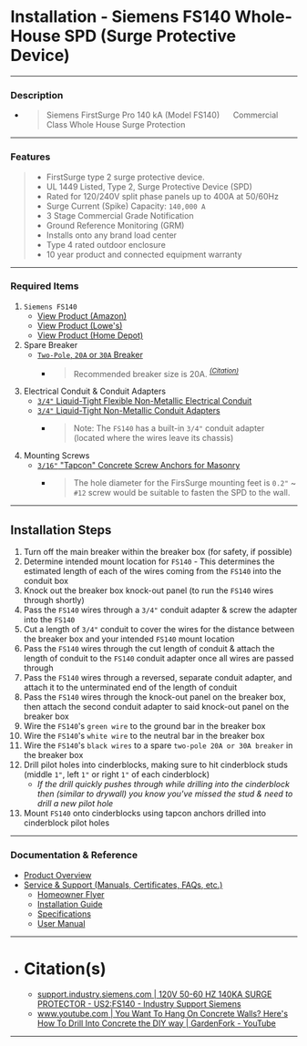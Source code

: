 <!-- ------------------------------ -->
<!-- https://github.com/mcavallo-git/Coding/blob/main/hardware/power-whole-house-spd-surge-protective-device-install-guide-siemens-fs140.md -->
<!-- ------------------------------ -->

# Installation - Siemens FS140 Whole-House SPD (Surge Protective Device)

<!-- ------------------------------ -->

***

### Description
  - > Siemens FirstSurge Pro 140 kA (Model FS140)
    > &nbsp;&nbsp;&nbsp;&nbsp; Commercial Class Whole House Surge Protection

<!-- ------------------------------ -->

***

### Features
> - FirstSurge type 2 surge protective device.
> - UL 1449 Listed, Type 2, Surge Protective Device (SPD)
> - Rated for 120/240V split phase panels up to 400A at 50/60Hz
> - Surge Current (Spike) Capacity: `140,000 A`
> - 3 Stage Commercial Grade Notification
> - Ground Reference Monitoring (GRM)
> - Installs onto any brand load center
> - Type 4 rated outdoor enclosure
> - 10 year product and connected equipment warranty

<!-- ------------------------------ -->

***

### Required Items
1. `Siemens FS140`
    - [View Product (Amazon)](https://amazon.com/dp/B013WINMK6)
    - [View Product (Lowe's)](https://www.lowes.com/pd/Siemens-140-KA-Outdoor-Surge-Protective-Device/5002142149)
    - [View Product (Home Depot)](https://www.homedepot.com/p/Siemens-FirstSurge-Pro-140kA-Whole-House-Surge-Protection-Device-FS140/206560230)
1. Spare Breaker
    - [`Two-Pole`, `20A` or `30A` Breaker](https://amazon.com/gp/product/B0002YSMYK)
      - > Recommended breaker size is 20A. *<sup>[(Citation)](https://cache.industry.siemens.com/dl/files/623/109793623/att_1054703/v1/SIE_CS_FS60_FS100_FS140.pdf)</sup>*
1. Electrical Conduit & Conduit Adapters
    - [`3/4"` Liquid-Tight Flexible Non-Metallic Electrical Conduit](https://amazon.com/gp/product/B0BQ3RYM3B)
    - [`3/4"` Liquid-Tight Non-Metallic Conduit Adapters](https://amazon.com/gp/product/B0BQ3RYM3B)
      - > Note: The `FS140` has a built-in `3/4"` conduit adapter (located where the wires leave its chassis)
1. Mounting Screws
   - [`3/16"` "Tapcon" Concrete Screw Anchors for Masonry](https://amazon.com/gp/product/B071LG9GYV)
      - > The hole diameter for the FirsSurge mounting feet is `0.2"` ~ `#12` screw would be suitable to fasten the SPD to the wall.

<!-- ------------------------------ -->

***

## Installation Steps
1. Turn off the main breaker within the breaker box (for safety, if possible)
1. Determine intended mount location for `FS140` - This determines the estimated length of each of the wires coming from the `FS140` into the conduit box
1. Knock out the breaker box knock-out panel (to run the `FS140` wires through shortly)
1. Pass the `FS140` wires through a `3/4"` conduit adapter & screw the adapter into the `FS140`
1. Cut a length of `3/4"` conduit to cover the wires for the distance between the breaker box and your intended `FS140` mount location
1. Pass the `FS140` wires through the cut length of conduit & attach the length of conduit to the `FS140` conduit adapter once all wires are passed through
1. Pass the `FS140` wires through a reversed, separate conduit adapter, and attach it to the unterminated end of the length of conduit
1. Pass the `FS140` wires through the knock-out panel on the breaker box, then attach the second conduit adapter to said knock-out panel on the breaker box
1. Wire the `FS140`'s `green wire` to the ground bar in the breaker box
1. Wire the `FS140`'s `white wire` to the neutral bar in the breaker box
1. Wire the `FS140`'s `black wires` to a spare `two-pole 20A or 30A breaker` in the breaker box
1. Drill pilot holes into cinderblocks, making sure to hit cinderblock studs (middle `1"`, left `1"` or right `1"` of each cinderblock)
    - *If the drill quickly pushes through while drilling into the cinderblock then (similar to drywall) you know you've missed the stud & need to drill a new pilot hole*
1. Mount `FS140` onto cinderblocks using tapcon anchors drilled into cinderblock pilot holes

<!-- ------------------------------ -->

***

### Documentation & Reference
- [Product Overview](https://mall.industry.siemens.com/mall/EN/US/Catalog/Product/?mlfb=US2:FS140)
- [Service & Support (Manuals, Certificates, FAQs, etc.)	](https://support.industry.siemens.com/cs/products/us2-fs140/120v-50-60-hz-140ka-surge-protector?pid=579020&mlfb=US2:FS140&mfn=ps&lc=en-US)
  - [Homeowner Flyer](https://cache.industry.siemens.com/dl/files/793/109798793/att_1071143/v1/SIE_FL_FirstSurgeHomeownerFlyer.pdf)
  - [Installation Guide](https://assets.new.siemens.com/siemens/assets/api/uuid:c739e929-d2e7-44ff-8258-fc55e06b54dc/firstsurge-installation-guide-lp-1414.pdf)
  - [Specifications](https://m.media-amazon.com/images/I/71gjTRXqRaL.pdf)
  - [User Manual](https://cache.industry.siemens.com/dl/files/623/109793623/att_1054703/v1/SIE_CS_FS60_FS100_FS140.pdf)

<!-- ------------------------------ -->

***

- # Citation(s)
  - [support.industry.siemens.com | 120V 50-60 HZ 140KA SURGE PROTECTOR - US2:FS140 - Industry Support Siemens](https://support.industry.siemens.com/cs/products/us2-fs140/120v-50-60-hz-140ka-surge-protector?pid=579020&mlfb=US2:FS140&mfn=ps&lc=en-US)
  - [www.youtube.com | You Want To Hang On Concrete Walls? Here's How To Drill Into Concrete the DIY way | GardenFork - YouTube](https://www.youtube.com/watch?v=VPz80DaOjcY)

<!-- ------------------------------ -->

***
